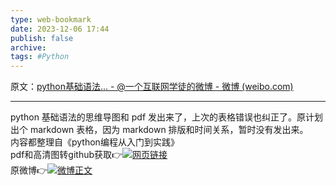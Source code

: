 ```yaml
---
type: web-bookmark
date: 2023-12-06 17:44
publish: false
archive: 
tags: #Python 
---
```

原文：[python基础语法... - @一个互联网学徒的微博 - 微博 (weibo.com)](https://weibo.com/2233194847/IBAw8FuCE?pagetype=fav)

---

python 基础语法的思维导图和 pdf 发出来了，上次的表格错误也纠正了。原计划出个 markdown 表格，因为 markdown 排版和时间关系，暂时没有发出来。  
内容都整理自《python编程从入门到实践》  
pdf和高清图转github获取👉[![](https://h5.sinaimg.cn/upload/2015/09/25/3/timeline_card_small_web_default.png)网页链接](https://weibo.cn/sinaurl?u=https%3A%2F%2Fgithub.com%2Fweijunext%2Fpython-note)  
原微博👉[![](https://h5.sinaimg.cn/upload/2015/09/25/3/timeline_card_small_weibo_default.png)微博正文](https://weibo.com/detail/4485052115464344) ​​​
